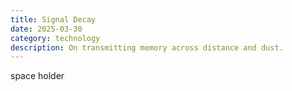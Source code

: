 ```yaml
---
title: Signal Decay
date: 2025-03-30
category: technology
description: On transmitting memory across distance and dust.
---
```


space holder